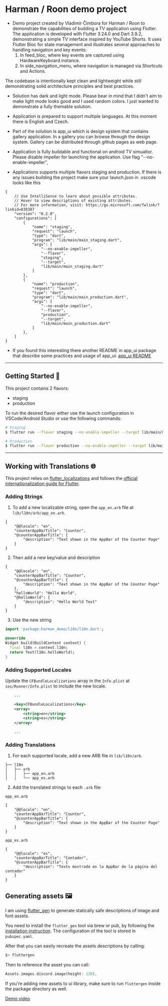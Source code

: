 # Harman / Roon demo project

- Demo project created by Vladimír Čimbora for Harman / Roon to demonstrate the capabilities of building a TV application using Flutter. 
  The application is developed with Flutter 3.24.0 and Dart 3.9.2, demonstrating a simple TV interface inspired by YouTube Shorts. It uses Flutter Bloc for state management and illustrates several approaches to handling navigation and key events:
    1.	In feed_bloc, where key events are captured using HardwareKeyboard.instance.
    2.	In side_navigation_menu, where navigation is managed via Shortcuts and Actions.

 The codebase is intentionally kept clean and lightweight while still demonstrating solid architecture principles and best practices.

- Solution has dark and light mode. Please bear in mind that I didn't aim to make light mode looks good and I used random colors. I just wanted to demonstrate a fully themable solution.

- Application is prepared to support multiple languages. At this moment there is English and Czech.

- Part of the solution is app_ui which is design system that contains gallery application. In a gallery you can browse through the design system. Gallery can be distributed through github pages as web page.

- Application is fully buildable and functional on android TV simualtor. Please disable impeller for launching the application.
  Use flag  "--no-enable-impeller",

- Applications supports multiple flavors staging and production.
If there is any issues building the project make sure your launch.json in .vscode looks like this

```
{
    // Use IntelliSense to learn about possible attributes.
    // Hover to view descriptions of existing attributes.
    // For more information, visit: https://go.microsoft.com/fwlink/?linkid=830387
    "version": "0.2.0",
    "configurations": [
        {
            "name": "staging",
            "request": "launch",
            "type": "dart",
            "program": "lib/main/main_staging.dart",
            "args": [
                "--no-enable-impeller",
                "--flavor",
                "staging",
                "--target",
                "lib/main/main_staging.dart"
            ]
        },
        {
            "name": "production",
            "request": "launch",
            "type": "dart",
            "program": "lib/main/main_production.dart",
            "args": [
                "--no-enable-impeller",
                "--flavor",
                "production",
                "--target",
                "lib/main/main_production.dart"
            ]
        },
    ]
}
```

- If you found this interesting there another README in app_ui package that describe some practices and usage of app_ui: [app_ui README](./packages/app_ui/README.md) 

---

## Getting Started 🚀

This project contains 2 flavors:

- staging
- production

To run the desired flavor either use the launch configuration in VSCode/Android Studio or use the following commands:

```sh
# Staging
$ flutter run --flavor staging --no-enable-impeller --target lib/main/main_staging.dart

# Production
$ flutter run --flavor production --no-enable-impeller --target lib/main/main_production.dart
```

---


## Working with Translations 🌐

This project relies on [flutter_localizations](https://api.flutter.dev/flutter/flutter_localizations/flutter_localizations-library.html) and follows the [official internationalization guide for Flutter](https://flutter.dev/docs/development/accessibility-and-localization/internationalization).

### Adding Strings

1. To add a new localizable string, open the `app_en.arb` file at `lib/l10n/arb/app_en.arb`.

```arb
{
    "@@locale": "en",
    "counterAppBarTitle": "Counter",
    "@counterAppBarTitle": {
        "description": "Text shown in the AppBar of the Counter Page"
    }
}
```

2. Then add a new key/value and description

```arb
{
    "@@locale": "en",
    "counterAppBarTitle": "Counter",
    "@counterAppBarTitle": {
        "description": "Text shown in the AppBar of the Counter Page"
    },
    "helloWorld": "Hello World",
    "@helloWorld": {
        "description": "Hello World Text"
    }
}
```

3. Use the new string

```dart
import 'package:harman_demo/l10n/l10n.dart';

@override
Widget build(BuildContext context) {
  final l10n = context.l10n;
  return Text(l10n.helloWorld);
}
```

### Adding Supported Locales

Update the `CFBundleLocalizations` array in the `Info.plist` at `ios/Runner/Info.plist` to include the new locale.

```xml
    ...

    <key>CFBundleLocalizations</key>
	<array>
		<string>en</string>
		<string>es</string>
	</array>

    ...
```

### Adding Translations

1. For each supported locale, add a new ARB file in `lib/l10n/arb`.

```
├── l10n
│   ├── arb
│   │   ├── app_en.arb
│   │   └── app_es.arb
```

2. Add the translated strings to each `.arb` file:

`app_en.arb`

```arb
{
    "@@locale": "en",
    "counterAppBarTitle": "Counter",
    "@counterAppBarTitle": {
        "description": "Text shown in the AppBar of the Counter Page"
    }
}
```

`app_es.arb`

```arb
{
    "@@locale": "es",
    "counterAppBarTitle": "Contador",
    "@counterAppBarTitle": {
        "description": "Texto mostrado en la AppBar de la página del contador"
    }
}
```

## Generating assets 🖼️

I am using [flutter_gen](https://pub.dev/packages/flutter_gen) to generate statically safe descriptions of image and font assets.

You need to install the `flutter_gen` tool via brew or pub, by following the [installation instruction](https://pub.dev/packages/flutter_gen/install). The configuration of the tool is stored in `pubspec.yaml`.

After that you can easily recreate the assets descriptions by calling:

```bash
$> fluttergen
```

Then to reference the asset you can call:

```dart
Assets.images.discord.image(height: 120),
```

If you're adding new assets to ui library, make sure to run `fluttergen` inside the package directory as well.


[Demo video](https://drive.google.com/file/d/14Rn__QgOC6eeW19ELgiVTQ3MJV0_aaRJ/view?usp=sharing)